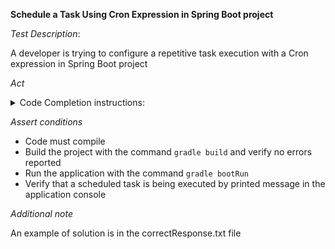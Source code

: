 **Schedule a Task Using Cron Expression in Spring Boot project**

*Test Description*:

A developer is trying to configure a repetitive task execution with a Cron expression in Spring Boot project

*Act*

<details>
<summary>Code Completion instructions:</summary>

- Open the project solution-or-component-generation/spring-boot/java
- Open the SchedulingConfig class
- Add annotation to the class `@EnableScheduling`
- Type in the class body (replace *odd* with *even* if today is even day) and press Enter

```java
// scheduling a task to be executed every five minutes since 7 AM till 11 PM every odd day of the month within Europe/Paris time zone
```

- Accept the best suggested implementation using the TAB and ENTER keys
- Add all necessary imports
- Add a message print to standard output`to the method if it is missing:

```java
System.out.println("Scheduled task is being executed");
```

</details>


*Assert conditions*

- Code must compile
- Build the project with the command `gradle build` and verify no errors reported
- Run the application with the command `gradle bootRun`
- Verify that a scheduled task is being executed by printed message in the application console

*Additional note*

An example of solution is in the correctResponse.txt file